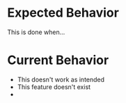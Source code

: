 # Expected Behavior

This is done when...

# Current Behavior

- This doesn't work as intended
- This feature doesn't exist
- 